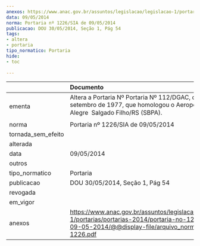 ```yaml
---
anexos: https://www.anac.gov.br/assuntos/legislacao/legislacao-1/portarias/portarias-2014/portaria-no-1226-sia-de-09-05-2014/@@display-file/arquivo_norma/PA2014-1226.pdf
data: 09/05/2014
norma: Portaria nº 1226/SIA de 09/05/2014
publicacao: DOU 30/05/2014, Seção 1, Pág 54
tags:
- altera
- portaria
tipo_normatico: Portaria
hide: 
- toc 
 
---
```


|                    | Documento                                                                                                                                                         |
|:-------------------|:------------------------------------------------------------------------------------------------------------------------------------------------------------------|
| ementa             | Altera a Portaria Nº Portaria Nº 112/DGAC, de 19 de setembro de 1977, que homologou o Aeroporto de Porto Alegre  Salgado Filho/RS (SBPA).                                                                                                                                                                   |
| norma              | Portaria nº 1226/SIA de 09/05/2014                                                                                                                                |
| tornada_sem_efeito |                                                                                                                                                                   |
| alterada           |                                                                                                                                                                   |
| data               | 09/05/2014                                                                                                                                                        |
| outros             |                                                                                                                                                                   |
| tipo_normatico     | Portaria                                                                                                                                                          |
| publicacao         | DOU 30/05/2014, Seção 1, Pág 54                                                                                                                                   |
| revogada           |                                                                                                                                                                   |
| em_vigor           |                                                                                                                                                                   |
| anexos             | https://www.anac.gov.br/assuntos/legislacao/legislacao-1/portarias/portarias-2014/portaria-no-1226-sia-de-09-05-2014/@@display-file/arquivo_norma/PA2014-1226.pdf |